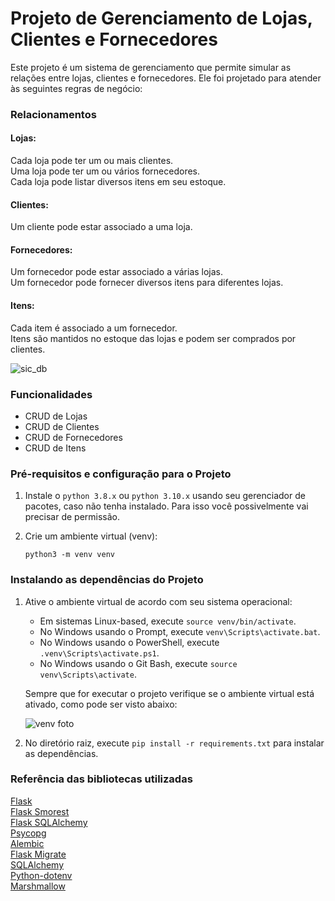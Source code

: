 # Projeto de Gerenciamento de Lojas, Clientes e Fornecedores

Este projeto é um sistema de gerenciamento que permite simular as relações entre lojas, clientes e fornecedores. 
Ele foi projetado para atender às seguintes regras de negócio:

### Relacionamentos

#### Lojas:

Cada loja pode ter um ou mais clientes.  
Uma loja pode ter um ou vários fornecedores.  
Cada loja pode listar diversos itens em seu estoque.

#### Clientes:

Um cliente pode estar associado a uma loja.  

#### Fornecedores:

Um fornecedor pode estar associado a várias lojas.  
Um fornecedor pode fornecer diversos itens para diferentes lojas.

#### Itens:

Cada item é associado a um fornecedor.  
Itens são mantidos no estoque das lojas e podem ser comprados por clientes.

![sic_db](https://github.com/joselisboaa/Flask-SIC/assets/67613937/3454dd26-ca6a-4fb0-9a9f-d23a53522a45)


### Funcionalidades
* CRUD de Lojas
* CRUD de Clientes
* CRUD de Fornecedores
* CRUD de Itens

### Pré-requisitos e configuração para o Projeto

1. Instale o `python 3.8.x` ou `python 3.10.x` usando seu gerenciador de pacotes, caso não tenha instalado. Para isso você possivelmente vai precisar de permissão.

2. Crie um ambiente virtual (venv):

    `python3 -m venv venv`

### Instalando as dependências do Projeto

1. Ative o ambiente virtual de acordo com seu sistema operacional:

    * Em sistemas Linux-based, execute `source venv/bin/activate`.
    * No Windows usando o Prompt, execute `venv\Scripts\activate.bat`.
    * No Windows usando o PowerShell, execute `.venv\Scripts\activate.ps1`.
    * No Windows usando o Git Bash, execute `source venv\Scripts\activate`.

    Sempre que for executar o projeto verifique se o ambiente virtual está ativado, como pode ser visto abaixo:

    ![venv foto](https://github.com/joselisboaa/Flask-SIC/assets/67613937/bb42e351-4ec1-4bad-8b10-4dcc979e25dd)

2. No diretório raiz, execute `pip install -r requirements.txt` para instalar as dependências.


### Referência das bibliotecas utilizadas

[Flask](https://flask.palletsprojects.com/en/2.3.x/)  
[Flask Smorest](https://flask-smorest.readthedocs.io/en/latest/)  
[Flask SQLAlchemy](https://flask-sqlalchemy.palletsprojects.com/en/3.1.x/)   
[Psycopg](https://www.psycopg.org/)  
[Alembic](https://alembic.sqlalchemy.org/en/latest/)  
[Flask Migrate](https://flask-migrate.readthedocs.io/en/latest/)  
[SQLAlchemy](https://www.sqlalchemy.org/)  
[Python-dotenv](https://pypi.org/project/python-dotenv/)  
[Marshmallow](https://marshmallow.readthedocs.io/en/stable/)  
